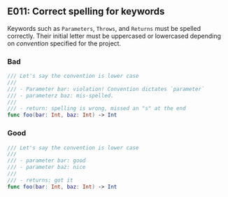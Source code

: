 ## E011: Correct spelling for keywords


Keywords such as `Parameters`, `Throws`, and `Returns` must be spelled
correctly. Their initial letter must be uppercased or lowercased depending on
_convention_ specified for the project.


### Bad

```swift
/// Let's say the convention is lower case
///
/// - Parameter bar: violation! Convention dictates `parameter`
/// - parameterz baz: mis-spelled.
///
/// - return: spelling is wrong, missed an "s" at the end
func foo(bar: Int, baz: Int) -> Int
```

### Good

```swift
/// Let's say the convention is lower case
///
/// - parameter bar: good
/// - parameter baz: nice
///
/// - returns: got it
func foo(bar: Int, baz: Int) -> Int
```
